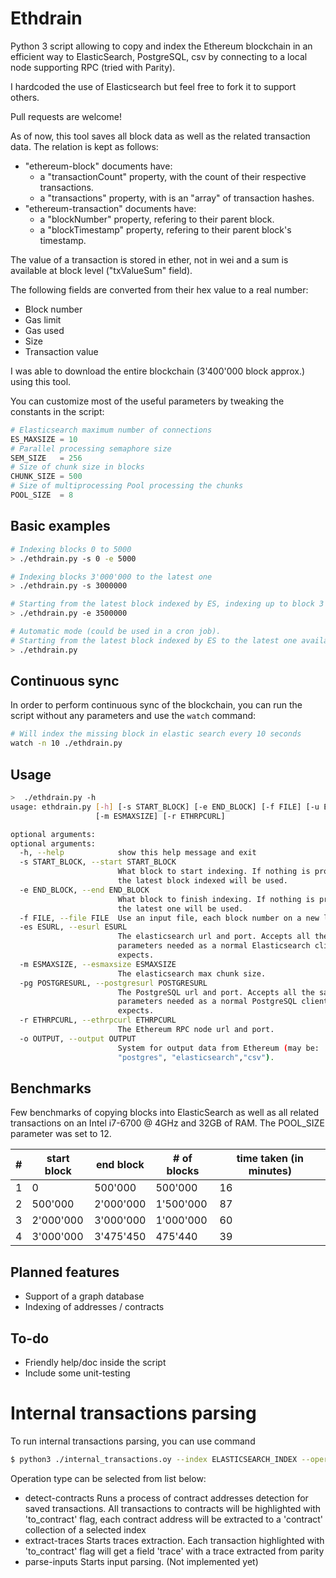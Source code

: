 # Ethdrain

Python 3 script allowing to copy and index the Ethereum blockchain in an efficient way to ElasticSearch, PostgreSQL, csv by connecting to a local node supporting RPC (tried with Parity).

I hardcoded the use of Elasticsearch but feel free to fork it to support others.

Pull requests are welcome!

As of now, this tool saves all block data as well as the related transaction data. The relation is kept as follows: 
* "ethereum-block" documents have:
    * a "transactionCount" property, with the count of their respective transactions.
    * a "transactions" property, with is an "array" of transaction hashes.
* "ethereum-transaction" documents have:
    * a "blockNumber" property, refering to their parent block.
    * a "blockTimestamp" property, refering to their parent block's timestamp.

The value of a transaction is stored in ether, not in wei and a sum is available at block level ("txValueSum" field).

The following fields are converted from their hex value to a real number:
* Block number
* Gas limit
* Gas used
* Size
* Transaction value

I was able to download the entire blockchain (3'400'000 block approx.) using this tool. 

You can customize most of the useful parameters by tweaking the constants in the script:
```python
# Elasticsearch maximum number of connections
ES_MAXSIZE = 10
# Parallel processing semaphore size
SEM_SIZE   = 256
# Size of chunk size in blocks
CHUNK_SIZE = 500
# Size of multiprocessing Pool processing the chunks
POOL_SIZE  = 8
```

## Basic examples
```bash
# Indexing blocks 0 to 5000
> ./ethdrain.py -s 0 -e 5000

# Indexing blocks 3'000'000 to the latest one
> ./ethdrain.py -s 3000000

# Starting from the latest block indexed by ES, indexing up to block 3'500'000
> ./ethdrain.py -e 3500000

# Automatic mode (could be used in a cron job).
# Starting from the latest block indexed by ES to the latest one available on the local node
> ./ethdrain.py
```

## Continuous sync
In order to perform continuous sync of the blockchain, you can run the script without any parameters and use the `watch` command:
```bash
# Will index the missing block in elastic search every 10 seconds
watch -n 10 ./ethdrain.py
```

## Usage
```bash
>  ./ethdrain.py -h
usage: ethdrain.py [-h] [-s START_BLOCK] [-e END_BLOCK] [-f FILE] [-u ESURL]
                   [-m ESMAXSIZE] [-r ETHRPCURL]

optional arguments:
optional arguments:
  -h, --help            show this help message and exit
  -s START_BLOCK, --start START_BLOCK
                        What block to start indexing. If nothing is provided,
                        the latest block indexed will be used.
  -e END_BLOCK, --end END_BLOCK
                        What block to finish indexing. If nothing is provided,
                        the latest one will be used.
  -f FILE, --file FILE  Use an input file, each block number on a new line.
  -es ESURL, --esurl ESURL
                        The elasticsearch url and port. Accepts all the same
                        parameters needed as a normal Elasticsearch client
                        expects.
  -m ESMAXSIZE, --esmaxsize ESMAXSIZE
                        The elasticsearch max chunk size.
  -pg POSTGRESURL, --postgresurl POSTGRESURL
                        The PostgreSQL url and port. Accepts all the same
                        parameters needed as a normal PostgreSQL client
                        expects.
  -r ETHRPCURL, --ethrpcurl ETHRPCURL
                        The Ethereum RPC node url and port.
  -o OUTPUT, --output OUTPUT
                        System for output data from Ethereum (may be:
                        "postgres", "elasticsearch","csv").

```

## Benchmarks
Few benchmarks of copying blocks into ElasticSearch as well as all related transactions on an Intel i7-6700 @ 4GHz and 32GB of RAM. The POOL\_SIZE parameter was set to 12.

| # | start block | end block | # of blocks | time taken (in minutes) |
|---|-------------|-----------|-------------|-------------------------|
| 1 |           0 |   500'000 |     500'000 |                      16 |
| 2 |     500'000 | 2'000'000 |   1'500'000 |                      87 |
| 3 |   2'000'000 | 3'000'000 |   1'000'000 |                      60 |
| 4 |   3'000'000 | 3'475'450 |     475'440 |                      39 |

## Planned features
* Support of a graph database
* Indexing of addresses / contracts

## To-do
* Friendly help/doc inside the script
* Include some unit-testing

# Internal transactions parsing
To run internal transactions parsing, you can use command 
```bash
$ python3 ./internal_transactions.oy --index ELASTICSEARCH_INDEX --operation CHOSEN_OPERATION
```
Operation type can be selected from list below:
- detect-contracts
Runs a process of contract addresses detection for saved transactions. All transactions to contracts will be highlighted with 'to_contract' flag, each contract address will be extracted to a 'contract' collection of a selected index
- extract-traces
Starts traces extraction. Each transaction highlighted with 'to_contract' flag will get a field 'trace' with a trace extracted from parity
- parse-inputs
Starts input parsing. (Not implemented yet)